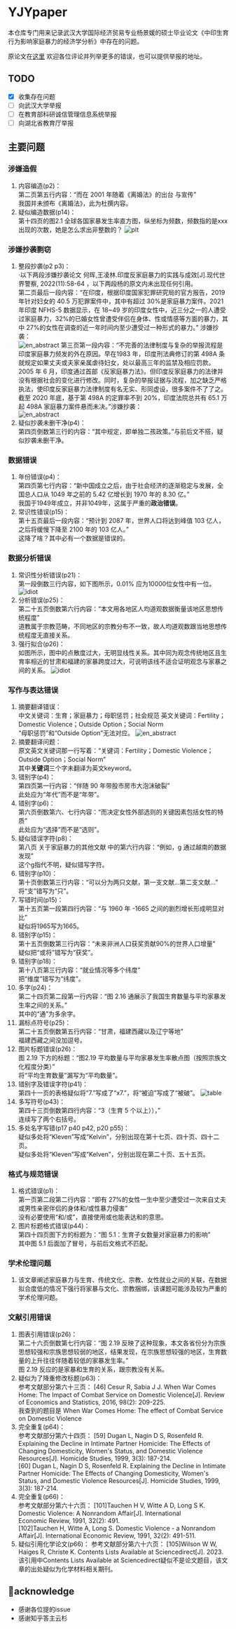 # YJYpaper
本仓库专门用来记录武汉大学国际经济贸易专业杨景媛的硕士毕业论文《中印生育行为影响家庭暴力的经济学分析》中存在的问题。  

原论文在[这里](./paper/%E4%B8%AD%E5%8D%B0%E7%94%9F%E8%82%B2%E8%A1%8C%E4%B8%BA%E5%BD%B1%E5%93%8D%E5%AE%B6%E5%BA%AD%E6%9A%B4%E5%8A%9B%E7%9A%84%E7%BB%8F%E6%B5%8E%E5%AD%A6%E5%88%86%E6%9E%90.pdf) 欢迎各位评论并列举更多的错误，也可以提供举报的地址。

## TODO
- [x] 收集存在问题
- [ ] 向武汉大学举报
- [ ] 在教育部科研诚信管理信息系统举报
- [ ] 向湖北省教育厅举报

## 主要问题
### 涉嫌造假
1. 内容编造(p2)：  
第二页第五行内容：“而在 2001 年随着《离婚法》的出台
与宣传”  
我国并未颁布《离婚法》，此为杜撰内容。
2. 疑似编造数据(p14)：  
第十四页的图2.1 全球各国家暴发生率直方图，纵坐标为频数，频数指的是xxx出现的次数，她是怎么求出非整数的？
![plt](./pic/plt.jpeg)  

### 涉嫌抄袭剽窃
1. 整段抄袭(p2 p3)：  
·以下两段涉嫌抄袭论文 何晖,王凌林.印度反家庭暴力的实践与成效[J].现代世界警察, 2022(11):58-64  ，以下两段杨的原文内未出现任何引用。  
第二页最后一段内容：“在印度，根据印度国家犯罪研究局的官方报告，2019 年针对妇女的 40.5 万犯罪案件中，其中有超过 30%是家庭暴力案件。2021 年印度 NFHS-5 数据显示，在 18~49 岁的印度女性中，近三分之一的人遭受过家庭暴力，32%的已婚女性曾遭受伴侣在身体、性或情感等方面的暴力，其中 27%的女性在调查的近一年时间内至少遭受过一种形式的暴力。” 涉嫌抄袭：  
![en_abstract](./pic/pap2.jpg)
第三页第一段内容：“不完善的法律制度与复杂的举报流程是印度家庭暴力频发的外在原因。早在1983 年，印度刑法典修订的第 498A 条就规定如果丈夫或夫家亲属虐待妇女，处以最高三年的监禁及相应罚款。2005 年 6 月，印度通过首部《反家庭暴力法》。但印度反家庭暴力的法律并没有根据社会的变化进行修改。同时，复杂的举报证据与流程，加之缺乏严格执法，使印度反家庭暴力法律制度有名无实、形同虚设，很多案件不了了之。截至 2020 年底，基于第 498A 的定罪率不到 20%，印度法院总共有 65.1 万起 498A 家庭暴力案件悬而未决。”涉嫌抄袭：  
![en_abstract](./pic/pap1.jpg)  
2. 疑似抄袭未删干净(p4)：  
第四页倒数第三行的内容：“其中规定，即单独二孩政策。”与前后文不搭，疑似抄袭未删干净。  

### 数据错误
1. 年份错误(p4)：  
第四页第七行内容：“新中国成立之后，由于社会经济的逐渐稳定与发展，全国总人口从 1049 年之前的 5.42 亿增长到 1970 年的 8.30 亿。”  
我国于1949年成立，并非1049年，这属于严重的**政治错误**。
2. 常识性错误(p15)：   
第十五页最后一段内容：“预计到 2087 年，世界人口将达到峰值 103 亿人，之后将缓慢下降至 2100 年的 103 亿人。”   
这降了啥？其中必有一个数据是错误的。  

### 数据分析错误
1. 常识性分析错误(p21)：  
第一段倒数三行内容，如下图所示，0.01% 应为10000位女性中有一位。  
![idiot](./pic/img2.jpg)
2. 分析错误(p25)：   
第二十五页倒数第六行内容：“本文用各地区人均道观数据衡量该地区思想传统程度”  
道教属于宗教范畴，不同地区的宗教分布不一致，故人均道观数跟当地思想传统程度无直接关系。
3. 强行拟合(p26)：  
如图所示，图中的点散度过大，无明显线性关系。其中同为观念传统地区且生育率相近的甘肃和福建的家暴跨度过大，可说明该线不适合证明观念与家暴之间的关系。 
![idiot](./pic/img.jpeg) 

### 写作与表达错误
1. 摘要翻译错误：  
中文关键词：生育；家庭暴力；母职惩罚；社会规范
英文关键词：Fertility；Domestic Violence；Outside Option；Social Norm  
“母职惩罚”和“Outside Option”无法对应。
![en_abstract](./pic/zhaiyao.jpeg)
2. 摘要翻译问题：  
原文英文关键词那一行写着：“关键词：Fertility；Domestic Violence；Outside Option；Social Norm”  
其中**关键词**三个字未翻译为英文keyword。  
3. 错别字(p4)：  
第四页第一行内容：“伴随 90 年带股市房市大泡沫破裂”  
此处应为“年代”而不是“年带”。  
4. 错别字(p6)：  
第六页倒数第六、七行内容：“而决定女性外部选则的关键因素包括女性的特质”   
此处应为“选择”而不是“选则”。
5. 疑似错误字符(p8)：  
第八页 关于家庭暴力的其他文献 中的第六行内容：“例如，g 通过越南的数据发现”  
这个g指代不明，疑似错写字符。  
6. 错别字(p10)：  
第十页倒数第三行内容：“可以分为两只文献，第一支文献...第二支文献...”   
将“支”错写为“只”。
7. 写错时间(p15)：  
第十五页第一段第四行内容：“与 1960 年 -1665 之间的剧烈增长形成明显对比”  
疑似将1965写为1665。 
8. 错别字(p15)：  
第十五页倒数第三行内容：“未来非洲人口获奖贡献90%的世界人口增量”   
疑似把“或将”错写为“获奖”。  
9. 错别字(p18)：  
第十八页第三行内容：“就业情况等多个纬度”   
把“维度”错写为“纬度”。  
10. 多字(p24)：  
第二十四页第二段第一行内容：“图 2.16 通展示了我国生育数量与平均家暴发生率之间的关系。”   
其中的“通”为多余字。   
11. 漏标点符号(p25)：  
第二十五页倒数第五行内容：“甘肃，福建西藏以及辽宁等地”   
福建西藏之间没加逗号。   
11. 图片标题错误(p26)：  
图 2.19 下方的标题：“图2.19 平均数量与平均家暴发生率散点图（按照宗族文化程度分类）”   
将“平均生育数量”漏写为“平均数量”。   
12. 错别字及错误字符(p41)：  
第四十一页的表格疑似将“7.”写成了“x7.”，将“被迫”写成了“被破”。
![table](./pic/tab.jpeg)  
13. 多写符号(p43)：  
第四十三页倒数第四行内容：“3（生育 5 个以上）），”   
连续写了两个右括号。  
14. 多处名字写错(p17 p40 p42, p20 p55)：  
疑似多处将“Kleven”写成“Kelvin”，分别出现在第十七页、四十页、四十二页。  
疑似多处将“Kleven”写成“Kelven”，分别出现在第二十页、五十五页。  

### 格式与规范错误
1. 格式错误(p1)：  
第一页第二段第二行内容：“即有 27%的女性一生中至少遭受过一次来自丈夫或男性亲密伴侣的身体和/或性暴力侵害”  
没有必要使用“和/或”，直接使用或也能表达和的意思。  
2. 图片标题格式错误(p44)：  
第四十四页图下方的标题为：“图 5.1：生育子女数量对家庭暴力的影响”  
其中图 5.1 后面加了冒号，与前后文格式不匹配。 

### 学术伦理问题
1. 该文章阐述家庭暴力与生育、传统文化、宗教、女性就业之间的关联，在数据拟合度低的情况下强行将家暴与文化、宗教捆绑，该课题可能涉及较为严重的学术伦理问题。  

### 文献引用错误
1. 图表引用错误(p26)：  
第二十六页倒数第七行内容：“图 2.19 反映了这种现象，本文各省份分为宗族思想较强和宗族思想较弱的地区，结果发现，在宗族思想较强的地区，生育数量的上升往往伴随着较低的家暴发生率。”   
图 2.19 反应的是家暴和生育的关系，跟宗教没有关系。  
2. 疑似为了降重修改标题(p63)：  
参考文献部分第六十三页：
[46] Cesur R, Sabia J J. When War Comes Home: The Impact of Combat Service on Domestic Violence[J]. Review of Economics and Statistics, 2016, 98(2): 209-225.  
我查到的题目是 When War Comes Home: The effect of Combat Service on Domestic Violence
3. 完全重复(p64)：  
参考文献部分第六十四页：
[59] Dugan L, Nagin D S, Rosenfeld R. Explaining the Decline in Intimate Partner Homicide: The 
Effects of Changing Domesticity, Women's Status, and Domestic Violence Resources[J]. Homicide Studies, 1999, 3(3): 187-214.  
[60] Dugan L, Nagin D S, Rosenfeld R. Explaining the Decline in Intimate Partner Homicide: The 
Effects of Changing Domesticity, Women's Status, and Domestic Violence Resources[J]. 
Homicide Studies, 1999, 3(3): 187-214.
4. 完全重复(p66)：  
参考文献部分第六十六页：
[101]Tauchen H V, Witte A D, Long S K. Domestic Violence: A Nonrandom Affair[J]. International   
Economic Review, 1991, 32(2): 491.  
[102]Tauchen H, Witte A, Long S. Domestic Violence - a Nonrandom Affair[J]. International 
Economic Review, 1991, 32(2): 491-511.
5. 疑似引用化学论文(p66)：
参考文献部分第六十六页：
[105]Wilson W W, Haiges R, Christe K. Contents Lists Available at Sciencedirect[J]. 2023.
该引用中Contents Lists Available at Sciencedirect疑似不是论文题目，该文章的出处疑似为化学材料相关期刊。


## 🙏acknowledge
- 感谢各位提的issue
- 感谢知乎答主云杉
